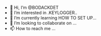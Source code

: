 - 👋 Hi, I’m @BODACKDET
- 👀 I’m interested in .KEYLOGGER..
- 🌱 I’m currently learning HOW TO SET UP...
- 💞️ I’m looking to collaborate on ...
- 📫 How to reach me ...

<!---
BODACKDET/BODACKDET is a ✨ special ✨ repository because its `README.md` (this file) appears on your GitHub profile.
You can click the Preview link to take a look at your changes.
--->
